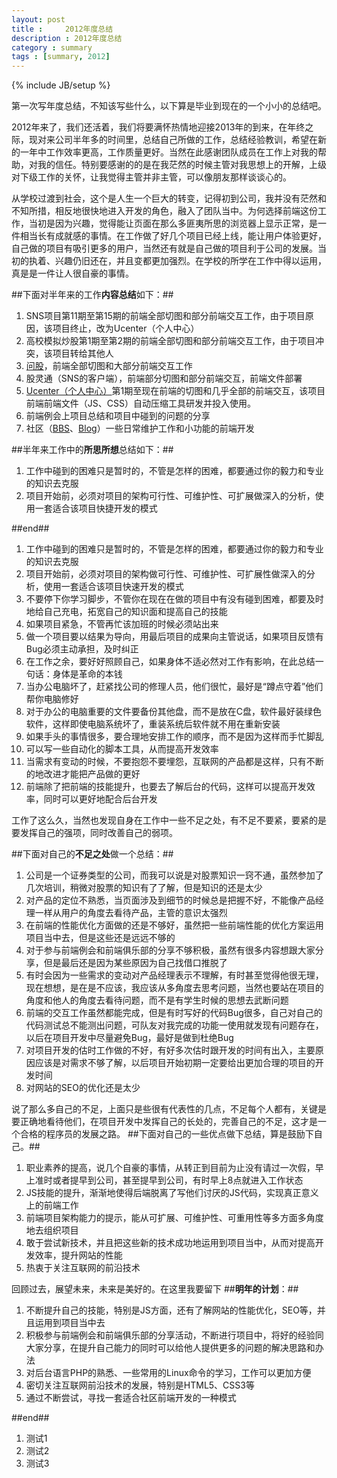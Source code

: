 ```yaml
---
layout: post
title : 	2012年度总结
description : 2012年度总结
category : summary
tags : [summary, 2012]
---
```

{% include JB/setup %}

第一次写年度总结，不知该写些什么，以下算是毕业到现在的一个小小的总结吧。

2012年来了，我们还活着，我们将要满怀热情地迎接2013年的到来，在年终之际，现对来公司半年多的时间里，总结自己所做的工作，总结经验教训，希望在新的一年中工作效率更高，工作质量更好。当然在此感谢团队成员在工作上对我的帮助，对我的信任。特别要感谢的的是在我茫然的时候主管对我思想上的开解，上级对下级工作的关怀，让我觉得主管并非主管，可以像朋友那样谈谈心的。

从学校过渡到社会，这个是人生一个巨大的转变，记得初到公司，我并没有茫然和不知所措，相反地很快地进入开发的角色，融入了团队当中。为何选择前端这份工作，当初是因为兴趣，觉得能让页面在那么多匪夷所思的浏览器上显示正常，是一件相当长有成就感的事情。在工作做了好几个项目已经上线，能让用户体验更好，自己做的项目有吸引更多的用户，当然还有就是自己做的项目利于公司的发展。当初的执着、兴趣仍旧还在，并且变都更加强烈。在学校的所学在工作中得以运用，真是是一件让人很自豪的事情。

##下面对半年来的工作**内容总结**如下：##

1. SNS项目第11期至第15期的前端全部切图和部分前端交互工作，由于项目原因，该项目终止，改为Ucenter（个人中心）
2. 高校模拟炒股第1期至第2期的前端全部切图和部分前端交互工作，由于项目冲突，该项目转给其他人
3. [问股](http://ask.10jqka.com.cn/)，前端全部切图和大部分前端交互工作
4. 股灵通（SNS的客户端），前端部分切图和部分前端交互，前端文件部署
5. [Ucenter（个人中心）](http://t.10jqka.com.cn/127750329)第1期至现在前端的切图和几乎全部的前端交互，该项目前端前端文件（JS、CSS）自动压缩工具研发并投入使用。
6. 前端例会上项目总结和项目中碰到的问题的分享
7. 社区（[BBS](http://bbs.10jqka.com.cn/)、[Blog](http://blog.10jqka.com.cn/)）一些日常维护工作和小功能的前端开发

##半年来工作中的**所思所想**总结如下：##
1.	工作中碰到的困难只是暂时的，不管是怎样的困难，都要通过你的毅力和专业的知识去克服
2.	项目开始前，必须对项目的架构可行性、可维护性、可扩展做深入的分析，使用一套适合该项目快捷开发的模式

##end##


1. 工作中碰到的困难只是暂时的，不管是怎样的困难，都要通过你的毅力和专业的知识去克服
2. 项目开始前，必须对项目的架构做可行性、可维护性、可扩展性做深入的分析，使用一套适合该项目快速开发的模式
3. 不要停下你学习脚步，不管你在现在在做的项目中有没有碰到困难，都要及时地给自己充电，拓宽自己的知识面和提高自己的技能
4. 如果项目紧急，不管再忙该加班的时候必须站出来
5. 做一个项目要以结果为导向，用最后项目的成果向主管说话，如果项目反馈有Bug必须主动承担，及时纠正
6. 在工作之余，要好好照顾自己，如果身体不适必然对工作有影响，在此总结一句话：身体是革命的本钱
7. 当办公电脑坏了，赶紧找公司的修理人员，他们很忙，最好是“蹲点守着”他们帮你电脑修好
8. 对于办公的电脑重要的文件要备份其他盘，而不是放在C盘，软件最好装绿色软件，这样即使电脑系统坏了，重装系统后软件就不用在重新安装
9. 如果手头的事情很多，要合理地安排工作的顺序，而不是因为这样而手忙脚乱
10. 可以写一些自动化的脚本工具，从而提高开发效率
11. 当需求有变动的时候，不要抱怨不要埋怨，互联网的产品都是这样，只有不断的地改进才能把产品做的更好
12. 前端除了把前端的技能提升，也要去了解后台的代码，这样可以提高开发效率，同时可以更好地配合后台开发

工作了这么久，当然也发现自身在工作中一些不足之处，有不足不要紧，要紧的是要发挥自己的强项，同时改善自己的弱项。

##下面对自己的**不足之处**做一个总结：##

1. 公司是一个证券类型的公司，而我可以说是对股票知识一窍不通，虽然参加了几次培训，稍微对股票的知识有了了解，但是知识的还是太少
2. 对产品的定位不熟悉，当页面涉及到细节的时候总是把握不好，不能像产品经理一样从用户的角度去看待产品，主管的意识太强烈
3. 在前端的性能优化方面做的还是不够好，虽然把一些前端性能的优化方案运用项目当中去，但是这些还是远远不够的
4. 对于参与前端例会和前端俱乐部的分享不够积极，虽然有很多内容想跟大家分享，但是最后还是因为某些原因为自己找借口推脱了
5. 有时会因为一些需求的变动对产品经理表示不理解，有时甚至觉得他很无理，现在想想，是在是不应该，我应该从多角度去思考问题，当然也要站在项目的角度和他人的角度去看待问题，而不是有学生时候的思想去武断问题
6. 前端的交互工作虽然都能完成，但是有时写好的代码Bug很多，自己对自己的代码测试总不能测出问题，可队友对我完成的功能一使用就发现有问题存在，以后在项目开发中尽量避免Bug，最好是做到杜绝Bug
7. 对项目开发的估时工作做的不好，有好多次估时跟开发的时间有出入，主要原因应该是对需求不够了解，以后项目开始初期一定要给出更加合理的项目的开发时间
8. 对网站的SEO的优化还是太少

说了那么多自己的不足，上面只是些很有代表性的几点，不足每个人都有，关键是要正确地看待他们，在项目开发中发挥自己的长处的，完善自己的不足，这才是一个合格的程序员的发展之路。
##下面对自己的一些优点做下总结，算是鼓励下自己。##

1. 职业素养的提高，说几个自豪的事情，从转正到目前为止没有请过一次假，早上准时或者提早到公司，甚至提早到公司，有时早上8点就进入工作状态
2. JS技能的提升，渐渐地使得后端脱离了写他们讨厌的JS代码，实现真正意义上的前端工作
3. 前端项目架构能力的提示，能从可扩展、可维护性、可重用性等多方面多角度地去组织项目
4. 敢于尝试新技术，并且把这些新的技术成功地运用到项目当中，从而对提高开发效率，提升网站的性能
5. 热衷于关注互联网的前沿技术


回顾过去，展望未来，未来是美好的。在这里我要留下
##**明年的计划**：##

1. 不断提升自己的技能，特别是JS方面，还有了解网站的性能优化，SEO等，并且运用到项目当中去
2. 积极参与前端例会和前端俱乐部的分享活动，不断进行项目中，将好的经验同大家分享，在提升自己能力的同时可以给他人提供更多的问题的解决思路和办法
3. 对后台语言PHP的熟悉、一些常用的Linux命令的学习，工作可以更加方便
4. 密切关注互联网前沿技术的发展，特别是HTML5、CSS3等
5. 通过不断尝试，寻找一套适合社区前端开发的一种模式


##end##
1. 测试1
2. 测试2
3. 测试3